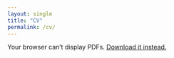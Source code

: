 ```yaml
---
layout: single
title: "CV"
permalink: /cv/
---
```


<object 
    data="/assets/ManasiMalik_CV_Jun2025.pdf" 
    type="application/pdf" 
    width="100%" 
    height="900px">
    <p>Your browser can’t display PDFs. 
    <a href="/assets/ManasiMalik_CV_9Oct25.pdf">Download it instead.</a></p>
</object>
